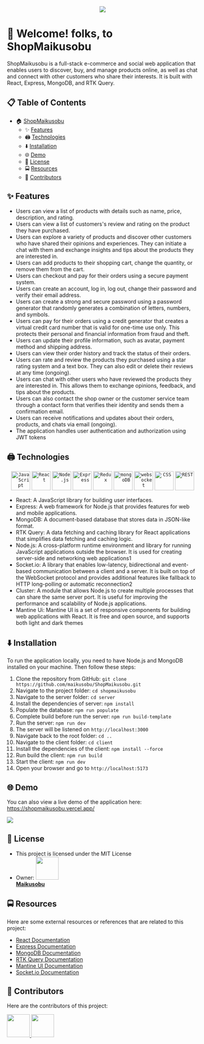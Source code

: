 <div align="center">
  <img src="https://ik.imagekit.io/tjiw3sd2q/logo.jpg?tr=w-200,h-200,q-50"/>
</div>

# 👋 Welcome! folks, to ShopMaikusobu

ShopMaikusobu is a full-stack e-commerce and social web application that enables users to discover, buy, and manage products online, as well as chat and connect with other customers who share their interests. It is built with React, Express, MongoDB, and RTK Query.

## 📋 Table of Contents

- 🏠 [ShopMaikusobu](#shopmaikusobu)
  - ✨ [Features](#features)
  - 🖨️ [Technologies](#technologies)
  - ⬇️ [Installation](#installation)
  - 🌐 [Demo](#demo)
  - 📜 [License](#license)
  - 🚍 [Resources](#resources)
  - 🤲 [Contributors](#contributors)

## ✨ Features <a name="features"></a>

- Users can view a list of products with details such as name, price, description, and rating.
- Users can view a list of customers's review and rating on the product they have purchased.
- Users can explore a variety of products and discover other customers who have shared their opinions and experiences. They can initiate a chat with them and exchange insights and tips about the products they are interested in.
- Users can add products to their shopping cart, change the quantity, or remove them from the cart.
- Users can checkout and pay for their orders using a secure payment system.
- Users can create an account, log in, log out, change their password and verify their email address.
- Users can create a strong and secure password using a password generator that randomly generates a combination of letters, numbers, and symbols.
- Users can pay for their orders using a credit generator that creates a virtual credit card number that is valid for one-time use only. This protects their personal and financial information from fraud and theft.
- Users can update their profile information, such as avatar, payment method and shipping address.
- Users can view their order history and track the status of their orders.
- Users can rate and review the products they purchased using a star rating system and a text box. They can also edit or delete their reviews at any time (ongoing).
- Users can chat with other users who have reviewed the products they are interested in. This allows them to exchange opinions, feedback, and tips about the products.
- Users can also contact the shop owner or the customer service team through a contact form that verifies their identity and sends them a confirmation email.
- Users can receive notifications and updates about their orders, products, and chats via email (ongoing).
- The application handles user authentication and authorization using JWT tokens

## 🖨️ Technologies <a name="technologies"></a>

<div align="center">
	<code><img width="50" src="https://user-images.githubusercontent.com/25181517/117447155-6a868a00-af3d-11eb-9cfe-245df15c9f3f.png" alt="JavaScript" title="JavaScript"/></code>
	<code><img width="50" src="https://user-images.githubusercontent.com/25181517/183897015-94a058a6-b86e-4e42-a37f-bf92061753e5.png" alt="React" title="React"/></code>
	<code><img width="50" src="https://user-images.githubusercontent.com/25181517/183568594-85e280a7-0d7e-4d1a-9028-c8c2209e073c.png" alt="Node.js" title="Node.js"/></code>
	<code><img width="50" src="https://user-images.githubusercontent.com/25181517/183859966-a3462d8d-1bc7-4880-b353-e2cbed900ed6.png" alt="Express" title="Express"/></code>
	<code><img width="50" src="https://user-images.githubusercontent.com/25181517/187896150-cc1dcb12-d490-445c-8e4d-1275cd2388d6.png" alt="Redux" title="Redux"/></code>
	<code><img width="50" src="https://user-images.githubusercontent.com/25181517/182884177-d48a8579-2cd0-447a-b9a6-ffc7cb02560e.png" alt="mongoDB" title="mongoDB"/></code>
	<code><img width="50" src="https://user-images.githubusercontent.com/25181517/187070862-03888f18-2e63-4332-95fb-3ba4f2708e59.png" alt="websocket" title="websocket"/></code>
	<code><img width="50" src="https://user-images.githubusercontent.com/25181517/183898674-75a4a1b1-f960-4ea9-abcb-637170a00a75.png" alt="CSS" title="CSS"/></code>
	<code><img width="50" src="https://user-images.githubusercontent.com/25181517/192107858-fe19f043-c502-4009-8c47-476fc89718ad.png" alt="REST" title="REST"/></code>
</div>

- React: A JavaScript library for building user interfaces.
- Express: A web framework for Node.js that provides features for web and mobile applications.
- MongoDB: A document-based database that stores data in JSON-like format.
- RTK Query: A data fetching and caching library for React applications that simplifies data fetching and caching logic.
- Node.js: A cross-platform runtime environment and library for running JavaScript applications outside the browser. It is used for creating server-side and networking web applications1
- Socket.io: A library that enables low-latency, bidirectional and event-based communication between a client and a server. It is built on top of the WebSocket protocol and provides additional features like fallback to HTTP long-polling or automatic reconnection2
- Cluster: A module that allows Node.js to create multiple processes that can share the same server port. It is useful for improving the performance and scalability of Node.js applications.
- Mantine Ui: Mantine UI is a set of responsive components for building web applications with React. It is free and open source, and supports both light and dark themes

## ⬇️ Installation <a name="installation"></a>

To run the application locally, you need to have Node.js and MongoDB installed on your machine. Then follow these steps:

1. Clone the repository from GitHub: `git clone https://github.com/maikusobu/ShopMaikusobu.git`
2. Navigate to the project folder: `cd shopmaikusobu`
3. Navigate to the server folder: `cd server`
4. Install the dependencies of server: `npm install`
5. Populate the database: `npm run populate`
6. Complete build before run the server: `npm run build-template`
7. Run the server: `npm run dev`
8. The server will be listened on `http://localhost:3000`
9. Navigate back to the root folder: `cd ..`
10. Navigate to the client folder: `cd client`
11. Install the dependencies of the client: `npm install --force`
12. Run build the client: `npm run build`
13. Start the client: `npm run dev`
14. Open your browser and go to `http://localhost:5173`

## 🌐 Demo <a name="demo"></a>

You can also view a live demo of the application here: https://shopmaikusobu.vercel.app/

<div>
<img src="https://ik.imagekit.io/tjiw3sd2q/image.png?updatedAt=1691386726212"/>
</div>

## 📜 License <a name="license"></a>

- This project is licensed under the MIT License
- Owner: [<img src="https://github.com/maikusobu.png" width="60px;"/>](https://github.com/maikusobu/ShopMaikusobu) <br/>
  <Strong><a href="https://github.com/maikusobu">Maikusobu</a></Strong>

## 🚍 Resources <a name="resources"></a>

Here are some external resources or references that are related to this project:

- [React Documentation](https://react.dev/)
- [Express Documentation](https://expressjs.com/)
- [MongoDB Documentation](https://www.mongodb.com/docs/)
- [RTK Query Documentation](https://redux-toolkit.js.org/rtk-query/overview)
- [Mantine UI Documentation](https://mantine.dev/pages/basics/)
- [Socket.io Documentation](https://socket.io/docs/v4/)

## 🤲 Contributors <a name="contributors"></a>

Here are the contributors of this project:

<div>
	<a href="https://github.com/maikusobu"><img src="https://github.com/maikusobu.png" width="60px;"/> </a>
    <a href="https://github.com/Nhat-Original"><img src="https://github.com/Nhat-Original.png" width="60px;"/> </a>
</div>
